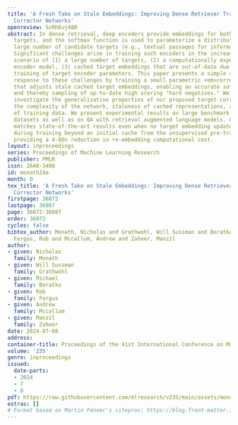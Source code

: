 ```yaml
---
title: 'A Fresh Take on Stale Embeddings: Improving Dense Retriever Training with
  Corrector Networks'
openreview: ScRhEuj480
abstract: In dense retrieval, deep encoders provide embeddings for both inputs and
  targets, and the softmax function is used to parameterize a distribution over a
  large number of candidate targets (e.g., textual passages for information retrieval).
  Significant challenges arise in training such encoders in the increasingly prevalent
  scenario of (1) a large number of targets, (2) a computationally expensive target
  encoder model, (3) cached target embeddings that are out-of-date due to ongoing
  training of target encoder parameters. This paper presents a simple and highly scalable
  response to these challenges by training a small parametric <em>corrector network</em>
  that adjusts stale cached target embeddings, enabling an accurate softmax approximation
  and thereby sampling of up-to-date high scoring "hard negatives." We theoretically
  investigate the generalization properties of our proposed target corrector, relating
  the complexity of the network, staleness of cached representations, and the amount
  of training data. We present experimental results on large benchmark dense retrieval
  datasets as well as on QA with retrieval augmented language models. Our approach
  matches state-of-the-art results even when no target embedding updates are made
  during training beyond an initial cache from the unsupervised pre-trained model,
  providing a 4-80x reduction in re-embedding computational cost.
layout: inproceedings
series: Proceedings of Machine Learning Research
publisher: PMLR
issn: 2640-3498
id: monath24a
month: 0
tex_title: 'A Fresh Take on Stale Embeddings: Improving Dense Retriever Training with
  Corrector Networks'
firstpage: 36072
lastpage: 36087
page: 36072-36087
order: 36072
cycles: false
bibtex_author: Monath, Nicholas and Grathwohl, Will Sussman and Boratko, Michael and
  Fergus, Rob and Mccallum, Andrew and Zaheer, Manzil
author:
- given: Nicholas
  family: Monath
- given: Will Sussman
  family: Grathwohl
- given: Michael
  family: Boratko
- given: Rob
  family: Fergus
- given: Andrew
  family: Mccallum
- given: Manzil
  family: Zaheer
date: 2024-07-08
address:
container-title: Proceedings of the 41st International Conference on Machine Learning
volume: '235'
genre: inproceedings
issued:
  date-parts:
  - 2024
  - 7
  - 8
pdf: https://raw.githubusercontent.com/mlresearch/v235/main/assets/monath24a/monath24a.pdf
extras: []
# Format based on Martin Fenner's citeproc: https://blog.front-matter.io/posts/citeproc-yaml-for-bibliographies/
---
```


